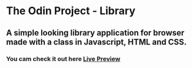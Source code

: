 # The Odin Project - Library

## A simple looking library application for browser made with a class in Javascript, HTML and CSS.

### You cam check it out here [Live Preview](https://beppe94.github.io/Library/)